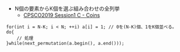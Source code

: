 
- N個の要素からK個を選ぶ組み合わせの全列挙
  - [CPSCO2019 Session1 C - Coins](https://atcoder.jp/contests/cpsco2019-s1/tasks/cpsco2019_s1_c)

```
for(int i = N-K; i < N; ++i) a[i] = 1; // 0を(N-K)個、1をK個並べる。
do{
    // 処理
}while(next_permutation(a.begin(), a.end()));
```

